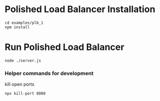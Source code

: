

# Polished Load Balancer Installation
```terminal
cd examples/plb_1
npm install
```

# Run Polished Load Balancer

```terminal
node ./server.js
```

### Helper commands for development

kill open ports

```terminal
npx kill-port 8080
```